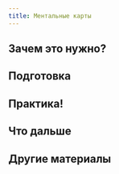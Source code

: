 ```yaml
---
title: Ментальные карты
---
```


## Зачем это нужно?

## Подготовка

## Практика!

## Что дальше

## Другие материалы
